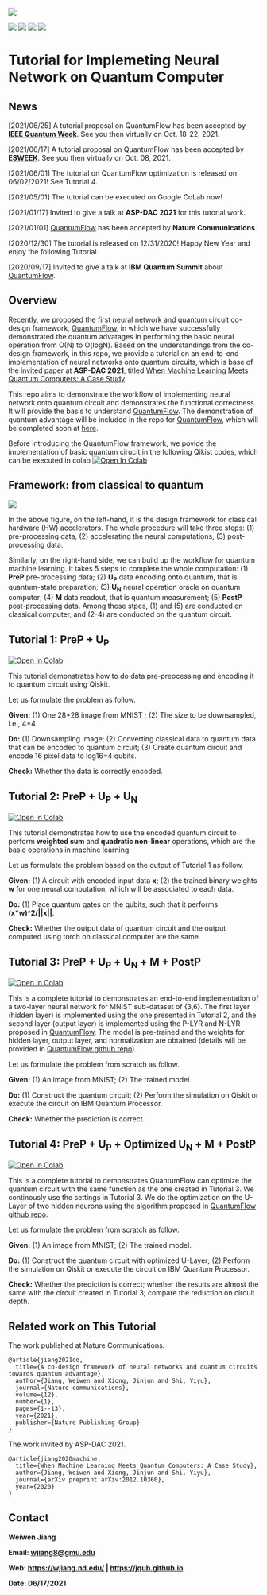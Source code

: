 
![](https://raw.githubusercontent.com/weiwenjiang/QML_tutorial/main/Readme_Img/qflow.png)

[![](https://img.shields.io/website?style=plastic&up_message=online&url=https%3A%2F%2Fwjiang.nd.edu%2Fcategories%2Fqf%2F)](https://jqub.github.io/categories/QF/) [![](https://img.shields.io/website?label=paper&style=plastic&up_color=blue&up_message=QuantumFlow&url=https%3A%2F%2Farxiv.org%2Fpdf%2F2006.14815.pdf)](https://www.nature.com/articles/s41467-020-20729-5) [![](https://img.shields.io/website?label=paper&style=plastic&up_color=blue&up_message=Tutorial&url=https%3A%2F%2Farxiv.org%2Fpdf%2F2012.10360.pdf)](https://arxiv.org/pdf/2012.10360.pdf) [![](https://img.shields.io/badge/Colab-online-orange?style=plastic)](#)


# Tutorial for Implemeting Neural Network on Quantum Computer

## News
[2021/06/25] A tutorial proposal on QuantumFlow has been accepted by [**IEEE Quantum Week**](https://qce.quantum.ieee.org/). See you then virtually on Oct. 18-22, 2021.

[2021/06/17] A tutorial proposal on QuantumFlow has been accepted by [**ESWEEK**](https://esweek.org/). See you then virtually on Oct. 08, 2021.

[2021/06/01] The tutorial on QuantumFlow optimization is released on 06/02/2021! See Tutorial 4.

[2021/05/01] The tutorial can be executed on Google CoLab now!

[2021/01/17] Invited to give a talk at **ASP-DAC 2021** for this tutorial work.

[2021/01/01] [QuantumFlow](https://www.nature.com/articles/s41467-020-20729-5) has been accepted by **Nature Communications**.

[2020/12/30] The tutorial is released on 12/31/2020! Happy New Year and enjoy the following Tutorial.

[2020/09/17] Invited to give a talk at **IBM Quantum Summit** about [QuantumFlow](https://www.nature.com/articles/s41467-020-20729-5).


## Overview
Recently, we proposed the first neural network and quantum circuit co-design framework, [QuantumFlow](https://www.nature.com/articles/s41467-020-20729-5), in which we have successfully demonstrated the quantum advatages in performing the basic neural operation from O(N) to O(logN). Based on the understandings from the co-design framework, in this repo, we provide a tutorial on an end-to-end implementation of neural networks onto quantum circuits, which is base of the invited paper at **ASP-DAC 2021**, titled [When Machine Learning Meets Quantum Computers: A Case Study](https://arxiv.org/pdf/2012.10360.pdf). 

This repo aims to demonstrate the workflow of implementing neural network onto quantum circuit and demonstrates the functional correctness. It will provide the basis to understand [QuantumFlow](https://www.nature.com/articles/s41467-020-20729-5). The demonstration of quantum advantage will be included in the repo for [QuantumFlow](https://www.nature.com/articles/s41467-020-20729-5), which will be completed soon at [here](https://github.com/weiwenjiang/QuantumFlow).

Before introducing the QuantumFlow framework, we povide the implementation of basic quantum cirucit in the following Qikist codes, which can be executed in colab [![Open In Colab](https://colab.research.google.com/assets/colab-badge.svg)](https://colab.research.google.com/github/JQub/QuantumFlow_Tutorial/blob/main/session_1/Tutorial_0_Basic_Quantum_Gate.ipynb)


## Framework: from classical to quantum
![](https://raw.githubusercontent.com/weiwenjiang/QML_tutorial/main/Readme_Img/Frameworks.png)

In the above figure, on the left-hand, it is the design framework for classical hardware (HW) accelerators. The whole procedure will take three steps: (1) pre-processing data, (2) accelerating the neural computations, (3) post-processing data.

Similarly, on the right-hand side, we can build up the workflow for quantum machine learning. It takes 5 steps to complete the whole computation: (1) **PreP** pre-processing data; (2) **U<sub>P</sub>** data encoding onto quantum, that is quantum-state preparation; (3) **U<sub>N</sub>** neural operation oracle on quantum computer; (4) **M** data readout, that is quantum measurement; (5) **PostP** post-processing data. Among these stpes, (1) and (5) are conducted on classical computer, and (2-4) are conducted on the quantum circuit.

## Tutorial 1: **PreP** + **U<sub>P</sub>**

[![Open In Colab](https://colab.research.google.com/assets/colab-badge.svg)](https://colab.research.google.com/github/JQub/QuantumFlow_Tutorial/blob/main/session_2/Tutorial_1_DataPreparation.ipynb)

This tutorial demonstrates how to do data pre-preocessing and encoding it to quantum circuit using Qiskit. 

Let us formulate the problem as follow.

**Given:** (1) One 28\*28 image from MNIST ; (2) The size to be downsampled, i.e., 4\*4

**Do:** (1) Downsampling image; (2) Converting classical data to quantum data that can be encoded to quantum circuit; (3) Create quantum circuit and encode 16 pixel data to log16=4 qubits.

**Check:** Whether the data is correctly encoded.


## Tutorial 2: **PreP** + **U<sub>P</sub>** + **U<sub>N</sub>**

[![Open In Colab](https://colab.research.google.com/assets/colab-badge.svg)](https://colab.research.google.com/github/JQub/QuantumFlow_Tutorial/blob/main/session_2/Tutorial_2_Hidden_NeuralComp.ipynb)


This tutorial demonstrates how to use the encoded quantum circuit to perform **weighted sum** and **quadratic non-linear** operations, which are the basic operations in machine learning. 

Let us formulate the problem based on the output of Tutorial 1 as follow.

**Given:** (1) A circuit with encoded input data **x**; (2) the trained binary weights **w** for one neural computation, which will be associated to each data.

**Do:** (1) Place quantum gates on the qubits, such that it performs **(x\*w)^2/||x||**.

**Check:** Whether the output data of quantum circuit and the output computed using torch on classical computer are the same.



## Tutorial 3: **PreP** + **U<sub>P</sub>** + **U<sub>N</sub>** + **M** + **PostP** 

[![Open In Colab](https://colab.research.google.com/assets/colab-badge.svg)](https://colab.research.google.com/github/JQub/QuantumFlow_Tutorial/blob/main/session_2/Tutorial_3_Full_MNIST_Prediction.ipynb)

This is a complete tutorial to demonstrates an end-to-end implementation of a two-layer neural network for MNIST sub-dataset of {3,6}. The first layer (hidden layer) is implemented using the one presented in Tutorial 2, and the second layer (output layer) is implemented using the P-LYR and N-LYR proposed in [QuantumFlow](https://arxiv.org/pdf/2006.14815.pdf). The model is pre-trained and the weights for hidden layer, output layer, and normalization are obtained (details will be provided in [QuantumFlow github repo](https://github.com/weiwenjiang/QuantumFlow)). 

Let us formulate the problem from scratch as follow.

**Given:** (1) An image from MNIST; (2) The trained model.

**Do:** (1) Construct the quantum circuit; (2) Perform the simulation on Qiskit or execute the circuit on IBM Quantum Processor.

**Check:** Whether the prediction is correct.



## Tutorial 4: **PreP** + **U<sub>P</sub>** + **Optimized U<sub>N</sub>** + **M** + **PostP**  

[![Open In Colab](https://colab.research.google.com/assets/colab-badge.svg)](https://colab.research.google.com/github/JQub/QuantumFlow_Tutorial/blob/main/session_2/Tutorial_4_QAccelerate.ipynb)

This is a complete tutorial to demonstrates QuantumFlow can optimize the quantum circuit with the same function as the one created in Tutorial 3.
We continously use the settings in Tutorial 3. We do the optimization on the U-Layer of two hidden neurons using the algorithm proposed in [QuantumFlow github repo](https://github.com/weiwenjiang/QuantumFlow).  

Let us formulate the problem from scratch as follow.

**Given:** (1) An image from MNIST; (2) The trained model.

**Do:** (1) Construct the quantum circuit with optimized U-Layer; (2) Perform the simulation on Qiskit or execute the circuit on IBM Quantum Processor.

**Check:** Whether the prediction is correct; whether the results are almost the same with the circuit created in Tutorial 3; compare the reduction on circuit depth.


## Related work on This Tutorial

The work published at Nature Communications.

```
@article{jiang2021co,
  title={A co-design framework of neural networks and quantum circuits towards quantum advantage},
  author={Jiang, Weiwen and Xiong, Jinjun and Shi, Yiyu},
  journal={Nature communications},
  volume={12},
  number={1},
  pages={1--13},
  year={2021},
  publisher={Nature Publishing Group}
}
```

The work invited by ASP-DAC 2021.

```
@article{jiang2020machine,
  title={When Machine Learning Meets Quantum Computers: A Case Study},
  author={Jiang, Weiwen and Xiong, Jinjun and Shi, Yiyu},
  journal={arXiv preprint arXiv:2012.10360},
  year={2020}
}
```

## Contact
**Weiwen Jiang**

**Email: wjiang8@gmu.edu**

**Web: https://wjiang.nd.edu/ | https://jqub.github.io**

**Date: 06/17/2021**
